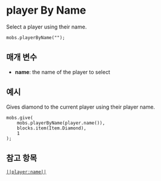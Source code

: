 # player By Name

Select a player using their name.

```sig
mobs.playerByName("");
```

## 매개 변수

* **name**: the name of the player to select

## 예시

Gives diamond to the current player using their player name.

```blocks
mobs.give(
    mobs.playerByName(player.name()),
    blocks.item(Item.Diamond),
    1
);
```

## 참고 항목

[`||player:name||`](/reference/player/name)